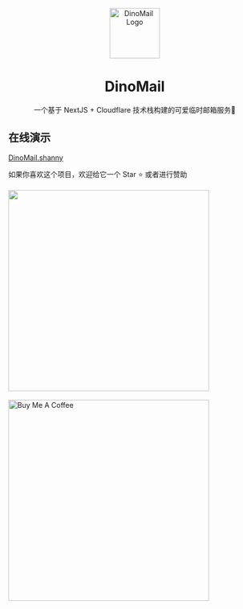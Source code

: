 <p align="center">
  <img src="public/icons/icon-192x192.png" alt="DinoMail Logo" width="100" height="100">
  <h1 align="center">DinoMail</h1>
</p>

<p align="center">
  一个基于 NextJS + Cloudflare 技术栈构建的可爱临时邮箱服务🎉




## 在线演示
[DinoMail.shanny](https://mail.094694.xyz/)

如果你喜欢这个项目，欢迎给它一个 Star ⭐️
或者进行赞助
<br />
<br />
<img src="https://blogimage.072416.xyz/Icon/zsm.png" style="width: 400px;"/>
<br />
<br />
<a href="https://www.buymeacoffee.com/beilunyang" target="_blank"><img src="https://cdn.buymeacoffee.com/buttons/v2/default-blue.png" alt="Buy Me A Coffee" style="width: 400px;" ></a>
